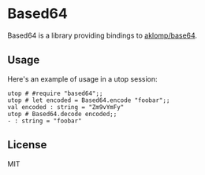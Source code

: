 # Based64

Based64 is a library providing bindings to [aklomp/base64](https://github.com/aklomp/base64).

## Usage

Here's an example of usage in a utop session:

```
utop # #require "based64";;
utop # let encoded = Based64.encode "foobar";;
val encoded : string = "Zm9vYmFy"
utop # Based64.decode encoded;;
- : string = "foobar"
```

## License

MIT
